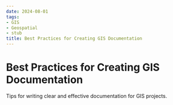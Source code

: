 ```yaml
---
date: 2024-08-01
tags:
- GIS
- Geospatial
- stub
title: Best Practices for Creating GIS Documentation
---
```


# Best Practices for Creating GIS Documentation

Tips for writing clear and effective documentation for GIS projects.
